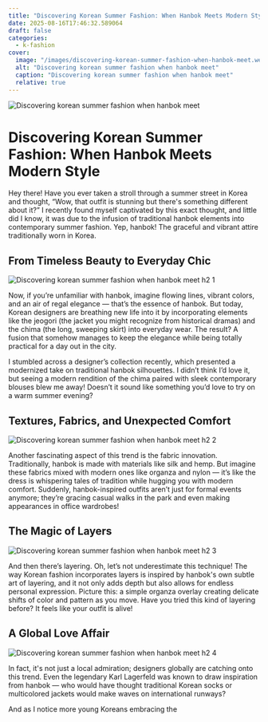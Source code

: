 ```yaml
---
title: "Discovering Korean Summer Fashion: When Hanbok Meets Modern Style"
date: 2025-08-16T17:46:32.589064
draft: false
categories:
  - k-fashion
cover:
  image: "/images/discovering-korean-summer-fashion-when-hanbok-meet.webp"
  alt: "Discovering korean summer fashion when hanbok meet"
  caption: "Discovering korean summer fashion when hanbok meet"
  relative: true
---
```

![Discovering korean summer fashion when hanbok meet](/images/discovering-korean-summer-fashion-when-hanbok-meet.webp)

# Discovering Korean Summer Fashion: When Hanbok Meets Modern Style

Hey there! Have you ever taken a stroll through a summer street in Korea and thought, “Wow, that outfit is stunning but there's something different about it?” I recently found myself captivated by this exact thought, and little did I know, it was due to the infusion of traditional hanbok elements into contemporary summer fashion. Yep, hanbok! The graceful and vibrant attire traditionally worn in Korea.

## From Timeless Beauty to Everyday Chic

![Discovering korean summer fashion when hanbok meet h2 1](/images/discovering-korean-summer-fashion-when-hanbok-meet-h2-1.webp)


Now, if you’re unfamiliar with hanbok, imagine flowing lines, vibrant colors, and an air of regal elegance — that’s the essence of hanbok. But today, Korean designers are breathing new life into it by incorporating elements like the jeogori (the jacket you might recognize from historical dramas) and the chima (the long, sweeping skirt) into everyday wear. The result? A fusion that somehow manages to keep the elegance while being totally practical for a day out in the city.

I stumbled across a designer’s collection recently, which presented a modernized take on traditional hanbok silhouettes. I didn’t think I’d love it, but seeing a modern rendition of the chima paired with sleek contemporary blouses blew me away! Doesn’t it sound like something you’d love to try on a warm summer evening?

## Textures, Fabrics, and Unexpected Comfort

![Discovering korean summer fashion when hanbok meet h2 2](/images/discovering-korean-summer-fashion-when-hanbok-meet-h2-2.webp)


Another fascinating aspect of this trend is the fabric innovation. Traditionally, hanbok is made with materials like silk and hemp. But imagine these fabrics mixed with modern ones like organza and nylon — it’s like the dress is whispering tales of tradition while hugging you with modern comfort. Suddenly, hanbok-inspired outfits aren’t just for formal events anymore; they’re gracing casual walks in the park and even making appearances in office wardrobes!

## The Magic of Layers

![Discovering korean summer fashion when hanbok meet h2 3](/images/discovering-korean-summer-fashion-when-hanbok-meet-h2-3.webp)


And then there’s layering. Oh, let’s not underestimate this technique! The way Korean fashion incorporates layers is inspired by hanbok's own subtle art of layering, and it not only adds depth but also allows for endless personal expression. Picture this: a simple organza overlay creating delicate shifts of color and pattern as you move. Have you tried this kind of layering before? It feels like your outfit is alive!

## A Global Love Affair

![Discovering korean summer fashion when hanbok meet h2 4](/images/discovering-korean-summer-fashion-when-hanbok-meet-h2-4.webp)


In fact, it's not just a local admiration; designers globally are catching onto this trend. Even the legendary Karl Lagerfeld was known to draw inspiration from hanbok — who would have thought traditional Korean socks or multicolored jackets would make waves on international runways?

And as I notice more young Koreans embracing the 

